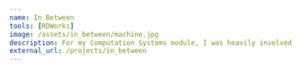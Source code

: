 ```yaml
---
name: In Between
tools: [RDWorks]
image: /assets/in_between/machine.jpg
description: For my Computation Systems module, I was heavily involved in building an arcade machine as our project.
external_url: /projects/in_between
---
```

